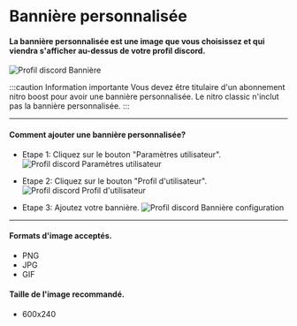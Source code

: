 # Bannière personnalisée
#### La bannière personnalisée est une image que vous choisissez et qui viendra s'afficher au-dessus de votre profil discord.
![Profil discord  Bannière](https://user-images.githubusercontent.com/87481394/125797010-cfd88330-c0dc-4251-b74f-899b1909225e.png)

:::caution Information importante 
Vous devez être titulaire d'un abonnement nitro boost pour avoir une bannière personnalisée. Le nitro classic n'inclut pas la bannière personnalisée. 
:::
*********************

#### Comment ajouter une bannière personnalisée?
- Etape 1: Cliquez sur le bouton "Paramètres utilisateur".
![Profil discord  Paramètres utilisateur](https://user-images.githubusercontent.com/87481394/125798606-29cd9d92-a9b1-4782-a2e1-bd94a60ee3db.png)

- Etape 2: Cliquez sur le bouton "Profil d'utilisateur".
![Profil discord  Profil d'utilisateur](https://user-images.githubusercontent.com/87481394/125800228-91186316-1b3d-4bbd-b557-102ac3620577.png)

- Etape 3: Ajoutez votre bannière.
![Profil discord  Bannière configuration](https://user-images.githubusercontent.com/87481394/125801845-ef138fb2-2183-4433-b8fe-e26593b17ebd.png)
*********************

#### Formats d'image acceptés.
- PNG
- JPG
- GIF

#### Taille de l'image recommandé.
- 600x240
